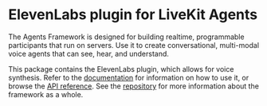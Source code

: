 # ElevenLabs plugin for LiveKit Agents

The Agents Framework is designed for building realtime, programmable
participants that run on servers. Use it to create conversational, multi-modal
voice agents that can see, hear, and understand.

This package contains the ElevenLabs plugin, which allows for voice synthesis.
Refer to the [documentation](https://docs.livekit.io/agents/overview/) for
information on how to use it, or browse the [API
reference](https://docs.livekit.io/agents-js/modules/plugins_agents_plugin_elevenlabs.html).
See the [repository](https://github.com/livekit/agents-js) for more information
about the framework as a whole.
